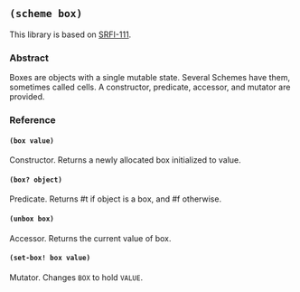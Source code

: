
## `(scheme box)`

This library is based on [SRFI-111](https://srfi.schemers.org/srfi-111/).

### Abstract

Boxes are objects with a single mutable state. Several Schemes have
them, sometimes called cells. A constructor, predicate, accessor, and
mutator are provided.

### Reference

#### `(box value)`

Constructor. Returns a newly allocated box initialized to value.

#### `(box? object)`

Predicate. Returns #t if object is a box, and #f otherwise.

#### `(unbox box)`

Accessor. Returns the current value of box.

#### `(set-box! box value)`

Mutator. Changes `BOX` to hold `VALUE`.
